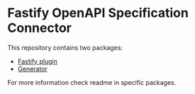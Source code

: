 # Fastify OpenAPI Specification Connector

This repository contains two packages:
* [Fastify plugin](https://github.com/martinek-stepan/fastify-openapi-connector/tree/main/packages/connector)
* [Generator](https://github.com/martinek-stepan/fastify-openapi-connector/tree/main/packages/generator)

For more information check readme in specific packages.